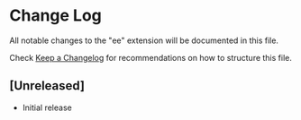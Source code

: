 # Change Log

All notable changes to the "ee" extension will be documented in this file.

Check [Keep a Changelog](http://keepachangelog.com/) for recommendations on how to structure this file.

## [Unreleased]

- Initial release
